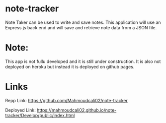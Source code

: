 # note-tracker
Note Taker can be used to write and save notes. This application will use an Express.js back end and will save and retrieve note data from a JSON file.

# Note:
This app is not fullu developed and it is still under construction.
It is also not deployed on heroku but instead it is deployed on github pages.


# Links
Repp Link: https://github.com/Mahmoudcali02/note-tracker

Deployed Link: https://mahmoudcali02.github.io/note-tracker/Develop/public/index.html
